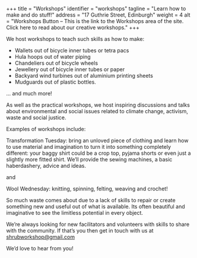 +++
    title = "Workshops"
    identifier = "workshops"
    tagline = "Learn how to make and do stuff!"
    address = "17 Guthrie Street, Edinburgh"
    weight = 4
    alt = "Workshops Button – This is the link to the Workshops area of the site. Click here to read about our creative workshops."
+++

We host workshops to teach such skills as how to make:

- Wallets out of bicycle inner tubes or tetra pacs
- Hula hoops out of water piping
- Chandeliers out of bicycle wheels
- Jewellery out of bicycle inner tubes or paper
- Backyard wind turbines out of aluminium printing sheets
- Mudguards out of plastic bottles.

… and much more!

As well as the practical workshops, we host inspiring discussions and talks about environmental and social issues related to climate change, activism, waste and social justice.

Examples of workshops include: 

Transformation Tuesday: bring an unloved piece of clothing and learn how to use material and imagination to turn it into something completely different: your baggy shirt could be a crop top, pyjama shorts or even just a slightly more fitted shirt. We’ll provide the sewing machines, a basic haberdashery, advice and ideas.

and 

Wool Wednesday: knitting, spinning, felting, weaving and crochet!

So much waste comes about due to a lack of skills to repair or create something new and useful out of what is available. Its often beautiful and imaginative to see the limitless potential in every object.

We’re always looking for new facilitators and volunteers with skills to share with the community. If that’s you then get in touch with us at shrubworkshop@gmail.com 

We’d love to hear from you! 
